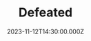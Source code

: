 ---
video:
  type: vimeo
  id: 883825924
speaker:
  permalink: bart-wilkins
  name: Bart Wilkins
title: Defeated
image: https://i.imgur.com/mJ7na49.png
date: 2023-11-12T14:30:00.000Z
---